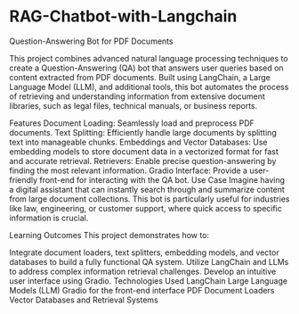# RAG-Chatbot-with-Langchain
Question-Answering Bot for PDF Documents

This project combines advanced natural language processing techniques to create a Question-Answering (QA) bot that answers user queries based on content extracted from PDF documents. Built using LangChain, a Large Language Model (LLM), and additional tools, this bot automates the process of retrieving and understanding information from extensive document libraries, such as legal files, technical manuals, or business reports.

Features
Document Loading: Seamlessly load and preprocess PDF documents.
Text Splitting: Efficiently handle large documents by splitting text into manageable chunks.
Embeddings and Vector Databases: Use embedding models to store document data in a vectorized format for fast and accurate retrieval.
Retrievers: Enable precise question-answering by finding the most relevant information.
Gradio Interface: Provide a user-friendly front-end for interacting with the QA bot.
Use Case
Imagine having a digital assistant that can instantly search through and summarize content from large document collections. This bot is particularly useful for industries like law, engineering, or customer support, where quick access to specific information is crucial.

Learning Outcomes
This project demonstrates how to:

Integrate document loaders, text splitters, embedding models, and vector databases to build a fully functional QA system.
Utilize LangChain and LLMs to address complex information retrieval challenges.
Develop an intuitive user interface using Gradio.
Technologies Used
LangChain
Large Language Models (LLM)
Gradio for the front-end interface
PDF Document Loaders
Vector Databases and Retrieval Systems
